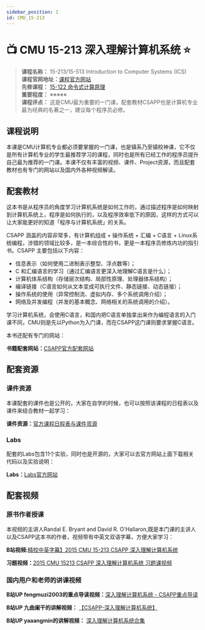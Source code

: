 ```yaml
---
sidebar_position: 1
id: CMU_15-213 
---
```


# 📺 CMU 15-213 深入理解计算机系统 ⭐️

>**课程名称：** 15-213/15-513 Introduction to Computer Systems (ICS)    
**课程官网地址：**[课程官方网站](https://www.cs.cmu.edu/~213/)    
**先修课程：** [15-122 命令式计算原理](https://hackway.org/docs/cs/freshman/datastructure/cs15122)     
**重要程度：** ※※※※※  
**课程评点：** 这是CMU最为重要的一门课，配套教材CSAPP也是计算机专业最为经典的名著之一，建议每个程序员必修。  


## 课程说明
本课是CMU计算机专业都必须要掌握的一门课，也是镇系乃至镇校神课，它不仅是所有计算机专业的学生最推荐学习的课程，同时也是所有已经工作的程序员提升自己最为推荐的一门课。本课不仅有丰富的视频、课件、Project资源，而且配套教材也有专门的网站以及国内外各种视频解读。

## 配套教材
这本书是从程序员的角度学习计算机系统是如何工作的，通过描述程序是如何映射到计算机系统上，程序是如何执行的，以及程序效率低下的原因，这样的方式可以让大家能更好的知道「程序与计算机系统」的关系。

CSAPP 涵盖的内容非常多，有计算机组成 + 操作系统 + 汇编 + C语言 + Linux系统编程，涉猎的领域比较多，是一本综合性的书，更是一本程序员修炼内功的指引书。CSAPP 主要包括以下内容：

- 信息表示（如何使用二进制表示整型、浮点数等）；
- C 和汇编语言的学习（通过汇编语言更深入地理解C语言是什么）；
- 计算机体系结构（存储层次结构、局部性原理、处理器体系结构）；
- 编译链接（C语言如何从文本变成可执行文件、静态链接、动态链接）；
- 操作系统的使用（异常控制流、虚拟内存、多个系统调用介绍）；
- 网络及并发编程（并发的基本概念、网络相关的系统调用的介绍）。

<Book img="https://hackweek-1251009918.cos.ap-shanghai.myqcloud.com/hackway/cs/s29195878.jpg" url="https://item.jd.com/12006637.html" title="深入理解计算机系统（原书第3版）"></Book>

学习计算机系统，会使用C语言，和国内把C语言单独拿出来作为编程语言的入门课不同，CMU则是先以Python为入门课，而在CSAPP这门课则要求掌握C语言。

<Book img="https://hackweek-1251009918.cos.ap-shanghai.myqcloud.com/hackway/cs/s1106934.jpg" url="https://item.jd.com/12746692.html" title="C程序设计语言（第2版新版典藏版）"></Book>

本书还配有专门的网站：

**书籍配套网站：**[CSAPP官方配套网站](http://csapp.cs.cmu.edu/)

## 配套资源
### 课件资源
本课配套的课件也是公开的，大家在自学的时候，也可以按照该课程的日程表以及课件来结合教材一起学习：

**课件资源：**[官方课程日程表与课件资源](https://www.cs.cmu.edu/~213/schedule.html)

### Labs
配套的Labs包含11个实验，同时也是开源的，大家可以去官方网站上面下载相关代码以及实验说明：

**Labs：**[Labs官方网站](http://csapp.cs.cmu.edu/3e/labs.html)

## 配套视频
### 原书作者授课
本视频的主讲人Randal E. Bryant and David R. O'Hallaron,既是本门课的主讲人以及CSAPP这本书的作者，视频带有中英文双语字幕，方便大家学习：

**B站视频:**[精校中英字幕】2015 CMU 15-213 CSAPP 深入理解计算机系统](https://www.bilibili.com/video/BV1iW411d7hd)

**习题视频：**[2015 CMU 15213 CSAPP 深入理解计算机系统 习题课视频](https://www.bilibili.com/video/BV1yy4y117YN)

### 国内用户和老师的讲课视频
**B站UP fengmuzi2003的重点导读视频：**[深入理解计算机系统 - CSAPP重点导读](https://www.bilibili.com/video/BV1RK4y1R7Kf)

**B站UP 九曲阑干的讲解视频：** [【CSAPP-深入理解计算机系统】](https://www.bilibili.com/video/BV1cD4y1D7uR)

**B站UP yaaangmin的讲解视频：** [深入理解计算机系统合集](https://www.bilibili.com/video/BV17K4y1N7Q2)






